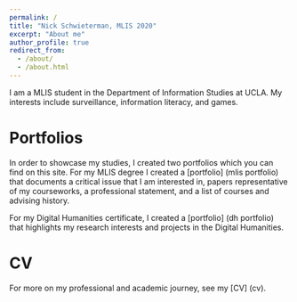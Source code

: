 ```yaml
---
permalink: /
title: "Nick Schwieterman, MLIS 2020"
excerpt: "About me"
author_profile: true
redirect_from: 
  - /about/
  - /about.html
---
```


I am a MLIS student in the Department of Information Studies at UCLA. My interests include surveillance, information literacy, and games. 

Portfolios
======
In order to showcase my studies, I created two portfolios which you can find on this site. For my MLIS degree I created a [portfolio] (mlis portfolio) that documents a critical issue that I am interested in, papers representative of my courseworks, a professional statement, and a list of courses and advising history.

For my Digital Humanities certificate, I created a [portfolio] (dh portfolio) that highlights my research interests and projects in the Digital Humanities.

CV
======
For more on my professional and academic journey, see my [CV] (cv).
